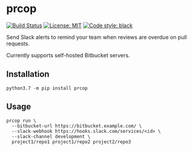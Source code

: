 # prcop

[![Build Status](https://travis-ci.org/RobbieClarken/prcop.svg?branch=master)](https://travis-ci.org/RobbieClarken/prcop)
[![License: MIT](https://img.shields.io/badge/license-MIT-blue.svg)](https://github.com/RobbieClarken/prcop/blob/master/LICENSE)
[![Code style: black](https://img.shields.io/badge/code%20style-black-000000.svg)](https://github.com/ambv/black)


Send Slack alerts to remind your team when reviews are overdue on pull requests.

Currently supports self-hosted Bitbucket servers.

## Installation

```
python3.7 -m pip install prcop
```

## Usage

```
prcop run \
  --bitbucket-url https://bitbucket.example.com/ \
  --slack-webhook https://hooks.slack.com/services/<id> \
  --slack-channel development \
  project1/repo1 project1/repo2 project2/repo3
```
